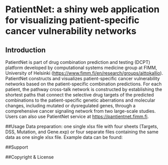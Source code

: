 # PatientNet: a shiny web application for visualizing patient-specific cancer vulnerability networks 

## Introduction
PatientNet is part of drug combination prediction and testing (DCPT) platform developed by computational systems medicine group at FIMM, University of Helsinki (<https://www.fimm.fi/en/research/groups/aittokallio>). PatientNet constructs and visualizes patient-specific cancer vulnerability networks based on the patient-specific combination predictions. For each patient, the pathway cross-talk network is constructed by establishing the shortest paths that connect the selective drug targets of the predicted combinations to the patient-specific genetic aberrations and molecular changes, including mutated or dysregulated genes, through a comprehensive cancer signaling network from two large-scale studies. Users can also use PatientNet service at <https://pantientnet.fimm.fi>. 

##Usage
Data preparation: one single xlsx file with four sheets (Targets, DSS, Mutation, and Gene.exp) or four separate files containing the same data as one single xlsx file. Example data can be found: 

##Support

##Copyright & License

